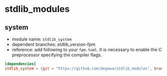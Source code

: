 # stdlib_modules
## system
- module name: `stdlib_system`
- dependent branches: stdlib_version-fpm
- reference: add following to your `fpm.toml`. It is necessary to enable the C preprocessor specifying the compiler flags.

```toml
[dependencies]
stdlib_system = {git = "https://github.com/degawa/stdlib_modules", branch="stdlib_system-fpm"}
```

